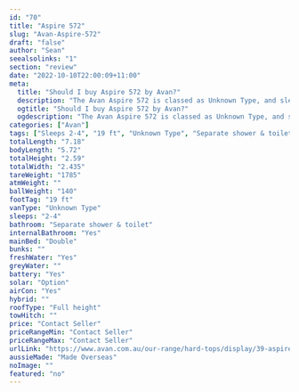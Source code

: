 ```yaml
---
id: "70"
title: "Aspire 572"
slug: "Avan-Aspire-572"
draft: "false"
author: "Sean"
seealsolinks: "1"
section: "review"
date: "2022-10-10T22:00:09+11:00"
meta:
  title: "Should I buy Aspire 572 by Avan?"
  description: "The Avan Aspire 572 is classed as Unknown Type, and sleeps 2-4 people. It is Made Overseas and comes in at 19 ft. It generally has Separate shower & toilet."
  ogtitle: "Should I buy Aspire 572 by Avan?"
  ogdescription: "The Avan Aspire 572 is classed as Unknown Type, and sleeps 2-4 people. It is Made Overseas and comes in at 19 ft. It generally has Separate shower & toilet."
categories: ["Avan"]
tags: ["Sleeps 2-4", "19 ft", "Unknown Type", "Separate shower & toilet", "Full height", "Price Unknown"]
totalLength: "7.18"
bodyLength: "5.72"
totalHeight: "2.59"
totalWidth: "2.435"
tareWeight: "1785"
atmWeight: ""
ballWeight: "140"
footTag: "19 ft"
vanType: "Unknown Type"
sleeps: "2-4"
bathroom: "Separate shower & toilet"
internalBathroom: "Yes"
mainBed: "Double"
bunks: ""
freshWater: "Yes"
greyWater: ""
battery: "Yes"
solar: "Option"
airCon: "Yes"
hybrid: ""
roofType: "Full height"
towHitch: ""
price: "Contact Seller"
priceRangeMin: "Contact Seller"
priceRangeMax: "Contact Seller"
urlLink: "https://www.avan.com.au/our-range/hard-tops/display/39-aspire-564-600-series-hardtop"
aussieMade: "Made Overseas"
noImage: ""
featured: "no"
---
```

